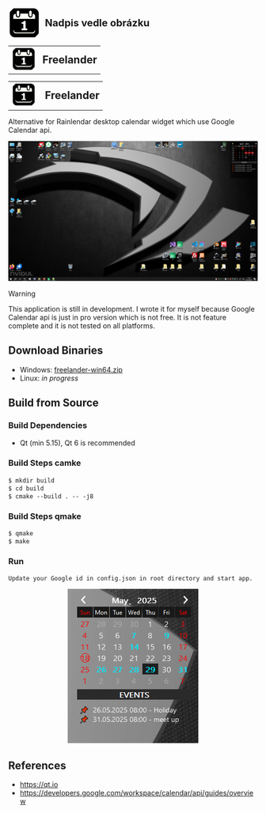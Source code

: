 <p align="left" style="display: flex; align-items: center;">
  <img src="https://raw.githubusercontent.com/pavelkral/freelander/refs/heads/main/resource/icons/micon.png" width="64" height="64" style="float:left; margin-right: 10px;">
  <span style="font-size: 20px; "><strong>Nadpis vedle obrázku</strong></span>
</p>
<table>
  <tr>
    <td>
      <img src="https://raw.githubusercontent.com/pavelkral/freelander/refs/heads/main/resource/icons/micon.png" width="48" height="48" alt="Avatar">
    </td>
    <td valign="middle">
      <h2 style="margin: 0;"> Freelander </h2>
    </td>
  </tr>
</table>
<table style="border: none; border-collapse: collapse;">
  <tr>
     <td style="border: none; padding-right: 12px;">
      <img src="https://raw.githubusercontent.com/pavelkral/freelander/refs/heads/main/resource/icons/micon.png" style="width: 48px; height: 48px; object-fit: cover;">
      </td>
       <td style="border: none; ">
      <h2 style="margin: 0;"> Freelander </h2>
    </td>
  </tr>
</table>

Alternative for Rainlendar desktop calendar widget which use Google Calendar api.

![Image](https://github.com/pavelkral/Freelander/raw/main/media/freelander2.png)


> [!WARNING]
> This application is still in development. I wrote it for myself because Google Calendar api is just in pro version which is not free. 
> It is not feature complete and it is not tested on all platforms. 


## Download Binaries

- Windows: [freelander-win64.zip](https://github.com/pavelkral/Freelander/releases/tag/Alpha)
- Linux: *in progress*

## Build from Source

### Build Dependencies

- Qt (min 5.15), Qt 6 is recommended

### Build Steps camke
```
$ mkdir build
$ cd build
$ cmake --build . -- -j8
```
### Build Steps qmake
```
$ qmake
$ make
```


### Run
```
Update your Google id in config.json in root directory and start app.
```

<p align=center>
  <img src="https://github.com/pavelkral/Freelander/raw/main/media/freelander-alpha.png">
</p>

## References

- https://qt.io
- https://developers.google.com/workspace/calendar/api/guides/overview
